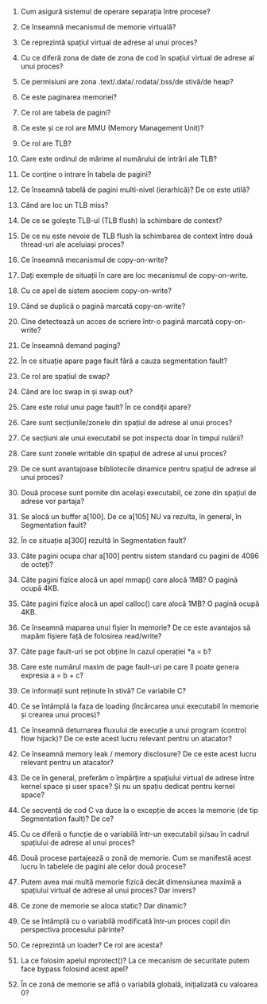 1. Cum asigură sistemul de operare separația între procese?

1. Ce înseamnă mecanismul de memorie virtuală?

1. Ce reprezintă spațiul virtual de adrese al unui proces?

1. Cu ce diferă zona de date de zona de cod în spațiul virtual de adrese al unui proces?

1. Ce permisiuni are zona .text/.data/.rodata/.bss/de stivă/de heap?

1. Ce este paginarea memoriei?

1. Ce rol are tabela de pagini?

1. Ce este și ce rol are MMU (Memory Management Unit)?

1. Ce rol are TLB?

1. Care este ordinul de mărime al numărului de intrări ale TLB?

1. Ce conține o intrare în tabela de pagini?

1. Ce înseamnă tabelă de pagini multi-nivel (ierarhică)? De ce este utilă?

1. Când are loc un TLB miss?

1. De ce se golește TLB-ul (TLB flush) la schimbare de context?

1. De ce nu este nevoie de TLB flush la schimbarea de context între două thread-uri ale aceluiași proces?

1. Ce înseamnă mecanismul de copy-on-write?

1. Dați exemple de situații în care are loc mecanismul de copy-on-write.

1. Cu ce apel de sistem asociem copy-on-write?

1. Când se duplică o pagină marcată copy-on-write?

1. Cine detectează un acces de scriere într-o pagină marcată copy-on-write?

1. Ce înseamnă demand paging?

1. În ce situație apare page fault fără a cauza segmentation fault?

1. Ce rol are spațiul de swap?

1. Când are loc swap in și swap out?

1. Care este rolul unui page fault? În ce condiții apare?

1. Care sunt secțiunile/zonele din spațiul de adrese al unui proces?

1. Ce secțiuni ale unui executabil se pot inspecta doar în timpul rulării?

1. Care sunt zonele writable din spațiul de adrese al unui proces?

1. De ce sunt avantajoase bibliotecile dinamice pentru spațiul de adrese al unui proces?

1. Două procese sunt pornite din același executabil, ce zone din spațiul de adrese vor partaja?

1. Se alocă un buffer a[100]. De ce a[105] NU va rezulta, în general, în Segmentation fault?

1. În ce situație a[300] rezultă în Segmentation fault?

1. Câte pagini ocupa char a[100] pentru sistem standard cu pagini de 4096 de octeți?

1. Câte pagini fizice alocă un apel mmap() care alocă 1MB? O pagină ocupă 4KB.

1. Câte pagini fizice alocă un apel calloc() care alocă 1MB? O pagină ocupă 4KB.

1. Ce înseamnă maparea unui fișier în memorie? De ce este avantajos să mapăm fișiere față de folosirea read/write?

1. Câte page fault-uri se pot obține în cazul operației *a = b?

1. Care este numărul maxim de page fault-uri pe care îl poate genera expresia a = b + c?

1. Ce informații sunt reținute în stivă? Ce variabile C?

1. Ce se întâmplă la faza de loading (încărcarea unui executabil în memorie și crearea unui proces)?

1. Ce înseamnă deturnarea fluxului de execuție a unui program (control flow hijack)? De ce este acest lucru relevant pentru un atacator?

1. Ce înseamnă memory leak / memory disclosure? De ce este acest lucru relevant pentru un atacator?

1. De ce în general, preferăm o împărțire a spațiului virtual de adrese între kernel space și user space? Și nu un spațiu dedicat pentru kernel space?

1. Ce secvență de cod C va duce la o excepție de acces la memorie (de tip Segmentation fault)? De ce?

1. Cu ce diferă o funcție de o variabilă într-un executabil și/sau în cadrul spațiului de adrese al unui proces?

1. Două procese partajează o zonă de memorie. Cum se manifestă acest lucru în tabelele de pagini ale celor două procese?

1. Putem avea mai multă memorie fizică decât dimensiunea maximă a spațiului virtual de adrese al unui proces? Dar invers?

1. Ce zone de memorie se aloca static? Dar dinamic?

1. Ce se întâmplă cu o variabilă modificată într-un proces copil din perspectiva procesului părinte?

1. Ce reprezintă un loader? Ce rol are acesta?

1. La ce folosim apelul mprotect()? La ce mecanism de securitate putem face bypass folosind acest apel?

1. În ce zonă de memorie se află o variabilă globală, inițializată cu valoarea 0?
